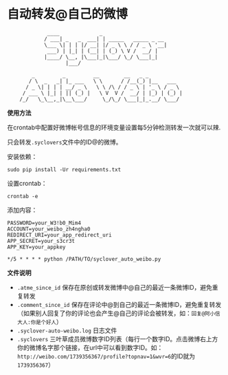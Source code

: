 自动转发@自己的微博
===================

                 ____             _
                / ___| _   _  ___| | _____   _____ _ __
                \___ \| | | |/ __| |/ _ \ \ / / _ \ '__|
                 ___) | |_| | (__| | (_) \ V /  __/ |
                |____/ \__, |\___|_|\___/ \_/ \___|_|
                       |___/

            _         _         __        __   _ _
           / \  _   _| |_ ___   \ \      / /__(_) |__   ___
          / _ \| | | | __/ _ \   \ \ /\ / / _ \ | '_ \ / _ \
         / ___ \ |_| | || (_) |   \ V  V /  __/ | |_) | (_) |
        /_/   \_\__,_|\__\___/     \_/\_/ \___|_|_.__/ \___/




**使用方法**

在crontab中配置好微博帐号信息的环境变量设置每5分钟检测转发一次就可以辣.

只会转发`.syclovers`文件中的ID@的微博。

安装依赖：

    sudo pip install -Ur requirements.txt

设置crontab：

    crontab -e

添加内容：

    PASSWORD=your_W3!b0_Mim4
    ACCOUNT=your_weibo_zh4ngha0
    REDIRECT_URI=your_app_redirect_uri
    APP_SECRET=your_s3cr3t
    APP_KEY=your_appkey

    */5 * * * * python /PATH/TO/syclover_auto_weibo.py

**文件说明**

- `.atme_since_id` 保存在原创或转发微博中@自己的最近一条微博ID，避免重复转发
- `.comment_since_id` 保存在评论中@到自己的最近一条微博ID，避免重复转发（如果别人回复了你的评论也会产生@自己的评论会被转发，如：`回复@阿小信大人:你是个好人`）
- `.syclover-auto-weibo.log` 日志文件
- `.syclovers` 三叶草成员微博数字ID列表（每行一个数字ID。点击微博右上方你的微博名字那个链接，在url中可以看到数字ID。如：`http://weibo.com/1739356367/profile?topnav=1&wvr=6`的ID就为`1739356367`）
